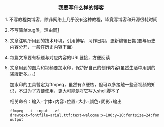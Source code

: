 <center><h3>我要写什么样的博客</h3></center>
<a id="1">  1. </a>不写教程类博客，除非网络上几乎没有这种教程，毕竟写博客和开源很耗时间

2. 不写简单bug类，理由同[1](#1)

3. 文章注明所用到的技术环境，引用博客，习作日期，更新编辑日期(要与历史内容分开，一般在历史内容下面)

4. 每篇文章要有标题与对应内容的URL链接，方便阅读

5. 文章用到的图片和视频要加水印，保护好自己的创作内容(虽然生活中用到的盗版挺多。。。)

   加水印的工具暂定为ffmpeg，虽然有点硬核，但可以多接触一些音视频的知识，不过为了方便使用，更大可能是将它写入shell脚本了

   相关命令：输入+字体+内容+位置+大小+颜色+阴影+输出

   ```shell
   ffmpeg  -i  input  -vf  drawtext=fontfile=arial.ttf:text=welcome:x=100:y=10:fontsize=24:fontcolor=yellow:shadowy=2 output
   ```

​       